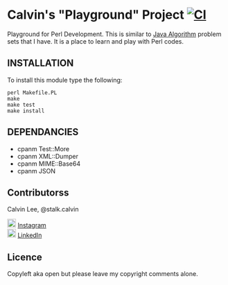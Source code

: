 # Calvin's "Playground" Project [![CI](https://api.travis-ci.org/stalk-calvin/Perl-Algorithms.svg?branch=master)](https://travis-ci.org/stalk-calvin/Perl-Algorithms)

Playground for Perl Development. This is similar to [Java Algorithm](https://github.com/stalk-calvin/Java-Algorithms) problem sets that I have. It is a place to learn and play with Perl codes. 

## INSTALLATION
 
To install this module type the following:
 
    perl Makefile.PL
    make
    make test
    make install

## DEPENDANCIES

  - cpanm Test::More
  - cpanm XML::Dumper
  - cpanm MIME::Base64
  - cpanm JSON

## Contributorss

Calvin Lee, @stalk.calvin

<a href="https://www.instagram.com/stalk.calvin/"><img alt="Add me to Instagram" src="https://5a5a57ff32a328601212-ee0df397c56b146e91fe14be42fa361d.ssl.cf1.rackcdn.com/icon/instagram_logos_glyph/03H5cHNMt-Jni4pe9u+7/glyph-logo_May2016_200.png" height="20px" width="20px"/></a> <span><a href="https://www.instagram.com/stalk.calvin/">Instagram</a></span>
<br/>
<a href="https://www.linkedin.com/in/stalkme"><img alt="Add me to Linkedin" src="https://image.freepik.com/free-icon/linkedin-logo_318-50643.jpg" height="20px" width="20px"/></a> <span><a href="https://www.linkedin.com/in/stalkme">LinkedIn</a></span>

## Licence

Copyleft aka open but please leave my copyright comments alone.
